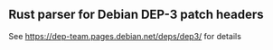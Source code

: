 Rust parser for Debian DEP-3 patch headers
------------------------------------------

See https://dep-team.pages.debian.net/deps/dep3/ for details
